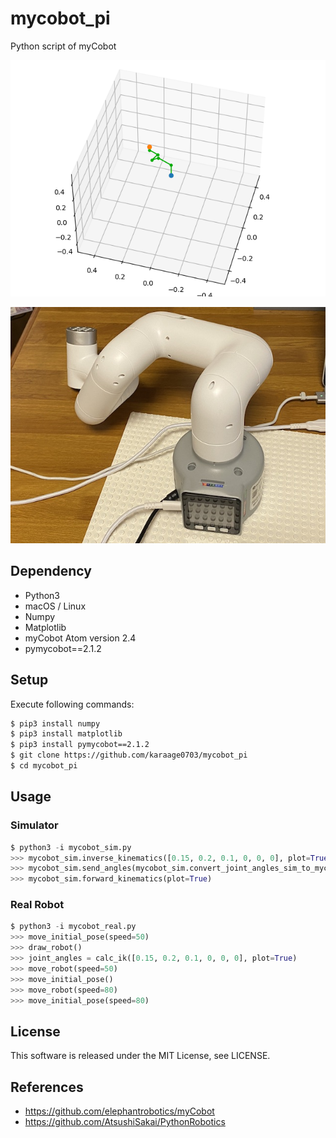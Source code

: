 # mycobot_pi
Python script of myCobot

![](./docs/images/robot_sim.png)

![](./docs/images/robot_real.jpg)

## Dependency

- Python3
- macOS / Linux
- Numpy
- Matplotlib
- myCobot Atom version 2.4
- pymycobot==2.1.2

## Setup

Execute following commands:

```sh
$ pip3 install numpy
$ pip3 install matplotlib
$ pip3 install pymycobot==2.1.2
$ git clone https://github.com/karaage0703/mycobot_pi
$ cd mycobot_pi
```

## Usage

### Simulator

```python
$ python3 -i mycobot_sim.py
>>> mycobot_sim.inverse_kinematics([0.15, 0.2, 0.1, 0, 0, 0], plot=True)
>>> mycobot_sim.send_angles(mycobot_sim.convert_joint_angles_sim_to_mycobot([0.0, 0.0, 0.0, 0.0, 0.0, 0.0]))
>>> mycobot_sim.forward_kinematics(plot=True)
```


### Real Robot

```python
$ python3 -i mycobot_real.py
>>> move_initial_pose(speed=50)
>>> draw_robot()
>>> joint_angles = calc_ik([0.15, 0.2, 0.1, 0, 0, 0], plot=True)
>>> move_robot(speed=50)
>>> move_initial_pose()
>>> move_robot(speed=80)
>>> move_initial_pose(speed=80)
```

## License

This software is released under the MIT License, see LICENSE.

## References

- https://github.com/elephantrobotics/myCobot
- https://github.com/AtsushiSakai/PythonRobotics

